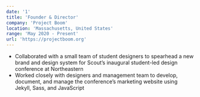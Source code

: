 ```yaml
---
date: '1'
title: 'Founder & Director'
company: 'Project Boom'
location: 'Massachusetts, United States'
range: 'May 2020 - Present'
url: 'https://projectboom.org'
---
```


- Collaborated with a small team of student designers to spearhead a new brand and design system for Scout’s inaugural student-led design conference at Northeastern
- Worked closely with designers and management team to develop, document, and manage the conference’s marketing website using Jekyll, Sass, and JavaScript

